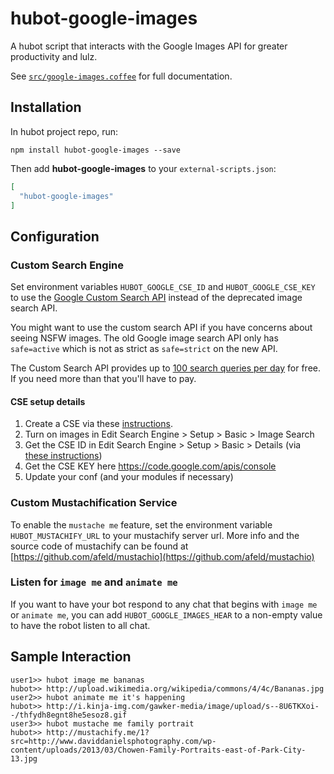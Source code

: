 # hubot-google-images

A hubot script that interacts with the Google Images API for greater productivity and lulz.

See [`src/google-images.coffee`](src/google-images.coffee) for full documentation.

## Installation

In hubot project repo, run:

`npm install hubot-google-images --save`

Then add **hubot-google-images** to your `external-scripts.json`:

```json
[
  "hubot-google-images"
]
```

## Configuration

### Custom Search Engine
Set environment variables `HUBOT_GOOGLE_CSE_ID` and `HUBOT_GOOGLE_CSE_KEY`
to use the [Google Custom Search API](https://developers.google.com/custom-search/docs/overview)
instead of the deprecated image search API.

You might want to use the custom search API if you have concerns about
seeing NSFW images. The old Google image search API only has `safe=active`
which is not as strict as `safe=strict` on the new API.

The Custom Search API provides up to [100 search queries per day](https://developers.google.com/custom-search/json-api/v1/overview) for free.
If you need more than that you'll have to pay.

#### CSE setup details
1. Create a CSE via these [instructions](https://developers.google.com/custom-search/docs/tutorial/creatingcse).
2. Turn on images in Edit Search Engine > Setup > Basic > Image Search
3. Get the CSE ID in Edit Search Engine > Setup > Basic > Details (via [these instructions](https://support.google.com/customsearch/answer/2649143?hl=en))
4. Get the CSE KEY here https://code.google.com/apis/console
5. Update your conf (and your modules if necessary)

### Custom Mustachification Service

To enable the `mustache me` feature, set the environment variable  `HUBOT_MUSTACHIFY_URL`
to your mustachify server url. More info and the source code of mustachify can be
found at [https://github.com/afeld/mustachio](https://github.com/afeld/mustachio)

### Listen for `image me` and `animate me`

If you want to have your bot respond to any chat that begins with `image me` or
`animate me`, you can add `HUBOT_GOOGLE_IMAGES_HEAR` to a non-empty value to
have the robot listen to all chat.

## Sample Interaction

```
user1>> hubot image me bananas
hubot>> http://upload.wikimedia.org/wikipedia/commons/4/4c/Bananas.jpg
user2>> hubot animate me it's happening
hubot>> http://i.kinja-img.com/gawker-media/image/upload/s--8U6TKXoi--/thfydh8egnt8he5esoz8.gif
user3>> hubot mustache me family portrait
hubot>> http://mustachify.me/1?src=http://www.daviddanielsphotography.com/wp-content/uploads/2013/03/Chowen-Family-Portraits-east-of-Park-City-13.jpg
```
